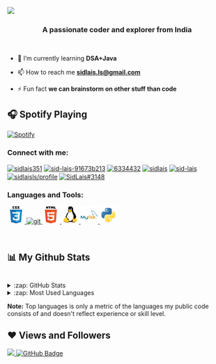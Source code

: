 
<a href="https://github.com/DenverCoder1/readme-typing-svg"><img src="https://readme-typing-svg.herokuapp.com/?font=Ubuntu&color=54BAD7&size=60&center=true&vCenter=true&width=900&height=100&lines=Hello+%F0%9F%91%8B+Sid+here.;Just+started+to+code.;Wanting+to+learn+so+much.+%F0%9F%98%84"></a>
<h3 align="center">A passionate coder and explorer from India</h3>

<br>

- 🌱 I’m currently learning **DSA+Java**

- 📫 How to reach me **sidlais.ls@gmail.com**

- ⚡ Fun fact **we can brainstorm on other stuff than code**

## 🎧 Spotify Playing


[![Spotify](https://novatorem-beta.vercel.app/api/spotify)](https://open.spotify.com/user/50avazzeh8nlat0p9gojkz70g?si=06c92ec885954e8a)

<h3 align="left">Connect with me:</h3>
<p align="left">
<a href="https://twitter.com/sidlais351" target="blank"><img align="center" src="https://raw.githubusercontent.com/rahuldkjain/github-profile-readme-generator/master/src/images/icons/Social/twitter.svg" alt="sidlais351" height="30" width="40" /></a>
<a href="https://linkedin.com/in/sid-lais-91673b213" target="blank"><img align="center" src="https://raw.githubusercontent.com/rahuldkjain/github-profile-readme-generator/master/src/images/icons/Social/linked-in-alt.svg" alt="sid-lais-91673b213" height="30" width="40" /></a>
<a href="https://stackoverflow.com/users/6334432" target="blank"><img align="center" src="https://raw.githubusercontent.com/rahuldkjain/github-profile-readme-generator/master/src/images/icons/Social/stack-overflow.svg" alt="6334432" height="30" width="40" /></a>
<a href="https://instagram.com/sidlais" target="blank"><img align="center" src="https://raw.githubusercontent.com/rahuldkjain/github-profile-readme-generator/master/src/images/icons/Social/instagram.svg" alt="sidlais" height="30" width="40" /></a>
<a href="https://www.leetcode.com/sid-lais" target="blank"><img align="center" src="https://raw.githubusercontent.com/rahuldkjain/github-profile-readme-generator/master/src/images/icons/Social/leet-code.svg" alt="sid-lais" height="30" width="40" /></a>
<a href="https://auth.geeksforgeeks.org/user/sidlaisls/profile" target="blank"><img align="center" src="https://raw.githubusercontent.com/rahuldkjain/github-profile-readme-generator/master/src/images/icons/Social/geeks-for-geeks.svg" alt="sidlaisls/profile" height="30" width="40" /></a>
<a href="https://discord.gg/SidLais#3148" target="blank"><img align="center" src="https://raw.githubusercontent.com/rahuldkjain/github-profile-readme-generator/master/src/images/icons/Social/discord.svg" alt="SidLais#3148" height="30" width="40" /></a>
</p>

<h3 align="left">Languages and Tools:</h3>
<p align="left"> <a href="https://www.w3schools.com/css/" target="_blank"> <img src="https://raw.githubusercontent.com/devicons/devicon/master/icons/css3/css3-original-wordmark.svg" alt="css3" width="40" height="40"/> </a> <a href="https://git-scm.com/" target="_blank"> <img src="https://www.vectorlogo.zone/logos/git-scm/git-scm-icon.svg" alt="git" width="40" height="40"/> </a> <a href="https://www.w3.org/html/" target="_blank"> <img src="https://raw.githubusercontent.com/devicons/devicon/master/icons/html5/html5-original-wordmark.svg" alt="html5" width="40" height="40"/> </a> <a href="https://www.linux.org/" target="_blank"> <img src="https://raw.githubusercontent.com/devicons/devicon/master/icons/linux/linux-original.svg" alt="linux" width="40" height="40"/> </a> <a href="https://www.mysql.com/" target="_blank"> <img src="https://raw.githubusercontent.com/devicons/devicon/master/icons/mysql/mysql-original-wordmark.svg" alt="mysql" width="40" height="40"/> </a> <a href="https://www.python.org" target="_blank"> <img src="https://raw.githubusercontent.com/devicons/devicon/master/icons/python/python-original.svg" alt="python" width="40" height="40"/> </a> </p>

<br>

## 📊 My Github Stats

<br>

<details>
  <summary>:zap: GitHub Stats</summary>
<p>&nbsp;<a href="https://github.com/SubhamRaoniar28/github-readme-stats"><img alt="Sid's Github Stats" src="https://github-readme-stats.vercel.app/api?username=Sid-Lais&show_icons=true&count_private=true&theme=react&hide_border=true&bg_color=0D1117" /></a></p>

</details>

<details>
  <summary>:zap: Most Used Languages</summary>

<p><a href="https://github.com/SubhamRaoniar28/github-readme-stats"><img alt="Sid's Top Languages" src="https://github-readme-stats.vercel.app/api/top-langs/?username=Sid-Lais&langs_count=8&count_private=true&layout=compact&theme=react&hide_border=true&bg_color=0D1117" /></a></p>

</details>

 <b>Note:</b> Top languages is only a metric of the languages my public code consists of and doesn't reflect experience or skill level.

 ## ❤ Views and Followers
<a href="https://github.com/Meghna-DAS/github-profile-views-counter">
    <img src="https://komarev.com/ghpvc/?username=sid-lais&label=Profile%20views&color=0e75b6&style=flat">
</a>
<a href="https://github.com/Sid-Lais?tab=followers"><img src="https://img.shields.io/github/followers/Sid-Lais?label=Followers&style=social" alt="GitHub Badge"></a>
